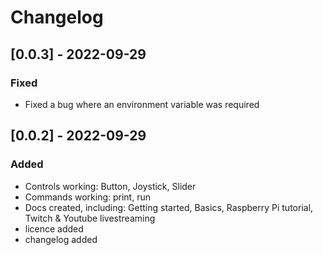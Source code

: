 # Changelog

## [0.0.3] - 2022-09-29

### Fixed

- Fixed a bug where an environment variable was required

## [0.0.2] - 2022-09-29

### Added

- Controls working: Button, Joystick, Slider
- Commands working: print, run
- Docs created, including: Getting started, Basics, Raspberry Pi tutorial, Twitch & Youtube livestreaming
- licence added
- changelog added
